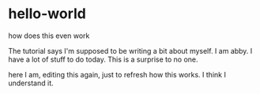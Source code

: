 # hello-world
how does this even work

The tutorial says I'm supposed to be writing a bit about myself. I am abby. I have a lot of stuff to do today. This is a surprise to no one.

here I am, editing this again, just to refresh how this works. I think I understand it.
